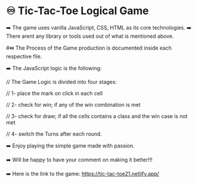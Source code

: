 # ♾️ Tic-Tac-Toe Logical Game
➡️ The game uses vanilla JavaScript, CSS, HTML as its core technologies.
➡️ There arent any library or tools used out of what is mentioned above.

#⏯️ The Process of the Game production is documented inside each respective file.

➡️ The JavaScript logic is the following:

// The Game Logic is divided into four stages:

// 1- place the mark on click in each cell

// 2- check for win; if any of the win combination is met

// 3- check for draw; if all the cells contains a class and the win case is not met

// 4- switch the Turns after each round.

➡️ Enjoy playing the simple game made with passion. 

➡️ Will be happy to have your comment on making it better!!!

➡️ Here is the link to the game: https://tic-tac-toe21.netlify.app/
